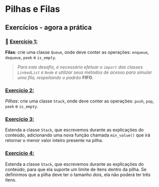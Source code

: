 # Pilhas e Filas

## Exercícios - agora a prática 

### 🚀 [Exercício 1:](./exercise01.py)
**Filas**: crie uma classe `Queue`, onde deve conter as operações: `enqueue`, `dequeue`, `peek` e `is_empty`.

> *Para este desafio, é necessário efetuar o `import` das classes `LinkedList` e `Node` e utilizar seus métodos de acesso para simular uma fila, respeitando o padrão* **FIFO**.

### [Exercício 2:](./exercise02.py)
*Pilhas*: crie uma classe `Stack`, onde deve conter as operações: `push`, `pop`, `peek` e `is_empty`.

### [Exercício 3:](./exercise03.py)
Estenda a classe `Stack`, que escrevemos durante as explicações do conteúdo, adicionando uma nova função chamada `min_value()` que irá retornar o menor valor inteiro presente na pilha.

### [Exercício 4:](./exercise04.py)
Estenda a classe `Stack`, que escrevemos durante as explicações do conteúdo, para que ela suporte um limite de itens dentro da pilha. Se definirmos que a pilha deve ter o tamanho dois, ela não poderá ter três itens.